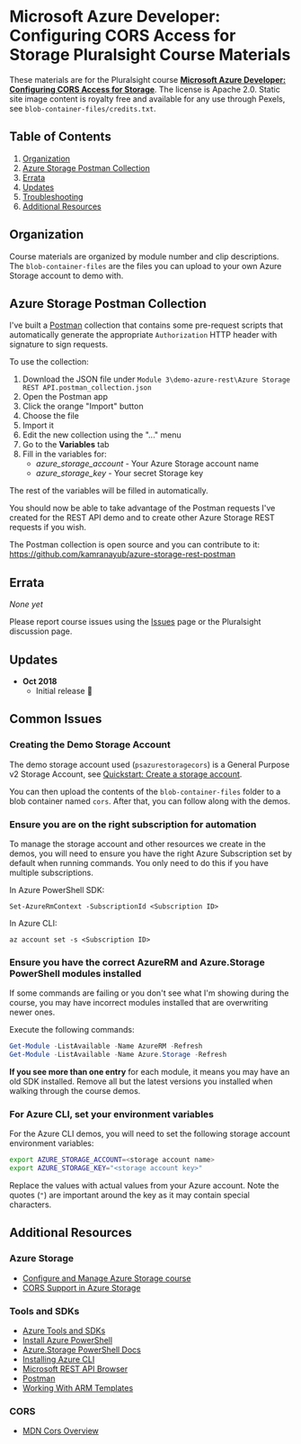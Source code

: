 # Microsoft Azure Developer: Configuring CORS Access for Storage Pluralsight Course Materials

These materials are for the Pluralsight course **[Microsoft Azure Developer: Configuring CORS Access for Storage](https://pluralsight.pxf.io/c/1210289/424552/7490?u=https%3A%2F%2Fwww.pluralsight.com%2Fcourses%2Fmicrosoft-azure-storage-cors-access-configuring)**. The license is Apache 2.0. Static site image content is royalty free and available for any use through Pexels, see `blob-container-files/credits.txt`.

## Table of Contents

1. [Organization](#organization)
1. [Azure Storage Postman Collection](#postman)
1. [Errata](#errata)
1. [Updates](#updates)
1. [Troubleshooting](#troubleshooting)
1. [Additional Resources](#additional-resources)

## Organization

Course materials are organized by module number and clip descriptions. The `blob-container-files` are the files you can upload to your own Azure Storage account to demo with.

## Azure Storage Postman Collection

I've built a [Postman][getpostman] collection that contains some pre-request scripts that automatically generate the appropriate `Authorization` HTTP header with signature to sign requests.

To use the collection:

1. Download the JSON file under `Module 3\demo-azure-rest\Azure Storage REST API.postman_collection.json`
1. Open the Postman app
1. Click the orange "Import" button
1. Choose the file
1. Import it
1. Edit the new collection using the "..." menu
1. Go to the **Variables** tab
1. Fill in the variables for:
   - *azure_storage_account* - Your Azure Storage account name
   - *azure_storage_key* - Your secret Storage key

The rest of the variables will be filled in automatically.

You should now be able to take advantage of the Postman requests I've created for the REST API demo and to create other Azure Storage REST requests if you wish.

The Postman collection is open source and you can contribute to it: https://github.com/kamranayub/azure-storage-rest-postman

## Errata

*None yet*

Please report course issues using the [Issues](https://github.com/kamranayub/pluralsight-azure-cors-storage/issues) page or the Pluralsight discussion page.

## Updates

- **Oct 2018**
  - Initial release 🎉

## Common Issues

### Creating the Demo Storage Account

The demo storage account used (`psazurestoragecors`) is a General Purpose v2 Storage Account, see [Quickstart: Create a storage account](https://docs.microsoft.com/en-us/azure/storage/common/storage-quickstart-create-account?tabs=portal).

You can then upload the contents of the `blob-container-files` folder to a blob container named `cors`. After that, you can follow along with the demos.

### Ensure you are on the right subscription for automation

To manage the storage account and other resources we create in the demos, you will need to ensure you have the right Azure Subscription set by default when running commands. You only need to do this if you have multiple subscriptions.

In Azure PowerShell SDK:

    Set-AzureRmContext -SubscriptionId <Subscription ID>

In Azure CLI:

    az account set -s <Subscription ID>

### Ensure you have the correct AzureRM and Azure.Storage PowerShell modules installed

If some commands are failing or you don't see what I'm showing during the course, you may have incorrect modules installed that are overwriting newer ones.

Execute the following commands:

```powershell
Get-Module -ListAvailable -Name AzureRM -Refresh
Get-Module -ListAvailable -Name Azure.Storage -Refresh
```

**If you see more than one entry** for each module, it means you may have an old SDK installed. Remove all but the latest versions you installed when walking through the course demos.

### For Azure CLI, set your environment variables

For the Azure CLI demos, you will need to set the following storage account environment variables:

```sh
export AZURE_STORAGE_ACCOUNT=<storage account name>
export AZURE_STORAGE_KEY="<storage account key>"
```

Replace the values with actual values from your Azure account. Note the quotes (`"`) are important around the key as it may contain special characters.

## Additional Resources

### Azure Storage

- [Configure and Manage Azure Storage course][psazurestorage]
- [CORS Support in Azure Storage][azurecors]

[azurecors]: https://bit.ly/AzureStorageCORS
[psazurestorage]: https://app.pluralsight.com/library/courses/microsoft-azure-creating-configuring-storage-accounts/table-of-contents

### Tools and SDKs

- [Azure Tools and SDKs][azuretools]
- [Install Azure PowerShell][psinstall]
- [Azure.Storage PowerShell Docs][psstoragedocs]
- [Installing Azure CLI][cliinstall]
- [Microsoft REST API Browser][restbrowser]
- [Postman][getpostman]
- [Working With ARM Templates][armtemplates]

[azuretools]: https://azure.microsoft.com/en-us/tools/
[psinstall]: https://docs.microsoft.com/en-us/powershell/azure/install-azurerm-ps
[cliinstall]: https://docs.microsoft.com/en-us/cli/azure/install-azure-cli-windows?view=azure-cli-latest
[armtemplates]: https://bit.ly/azurermtemplates
[restbrowser]: https://bit.ly/azureapidocs
[getpostman]: https://getpostman.com/apps
[psstoragedocs]: https://docs.microsoft.com/en-us/powershell/module/azure.storage

### CORS

- [MDN Cors Overview][mdncors]

[mdncors]: https://bit.ly/mdncors
